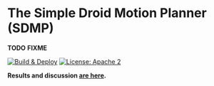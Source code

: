 # The Simple Droid Motion Planner (SDMP)

**TODO** **FIXME**

[![Build & Deploy](https://img.shields.io/github/workflow/status/adfernandes/shield-ai/Build%20%26%20Deploy/master?label=Build%20%26%20Deploy&logo=GitHub&logoColor=white)](https://github.com/adfernandes/shield-ai/actions?query=workflow%3A%22Build%20%26%20Deploy%22) [![License: Apache 2](https://img.shields.io/github/license/adfernandes/shield-ai?color=orange&label=License&logo=Creative%20Commons&logoColor=white)](https://www.apache.org/licenses/LICENSE-2.0)

**Results and discussion [are here](http://shield-ai.fernandes.org/).**

